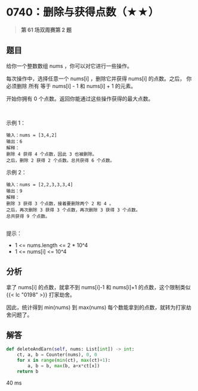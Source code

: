 # 0740：删除与获得点数（★★）



> **第 61 场双周赛第 2 题**

## 题目

给你一个整数数组 nums ，你可以对它进行一些操作。

每次操作中，选择任意一个 nums[i] ，删除它并获得 nums[i] 的点数。之后，
你必须删除 所有 等于 nums[i] - 1 和 nums[i] + 1 的元素。

开始你拥有 0 个点数。返回你能通过这些操作获得的最大点数。

 

示例 1：

    输入：nums = [3,4,2]
    输出：6
    解释：
    删除 4 获得 4 个点数，因此 3 也被删除。
    之后，删除 2 获得 2 个点数。总共获得 6 个点数。
示例 2：

    输入：nums = [2,2,3,3,3,4]
    输出：9
    解释：
    删除 3 获得 3 个点数，接着要删除两个 2 和 4 。
    之后，再次删除 3 获得 3 个点数，再次删除 3 获得 3 个点数。
    总共获得 9 个点数。
     

提示：
- 1 <= nums.length <= 2 * 10^4
- 1 <= nums[i] <= 10^4



## 分析

拿了 nums[i] 的点数，就拿不到 nums[i]-1 和 nums[i]+1 的点数，这个限制类似 {{< lc "0198" >}} 打家劫舍。

因此，统计得到 min(nums) 到 max(nums) 每个数能拿到的点数，就转为打家劫舍问题了。

## 解答

```python
def deleteAndEarn(self, nums: List[int]) -> int:
    ct, a, b = Counter(nums), 0, 0
    for x in range(min(ct), max(ct)+1):
        a, b = b, max(b, a+x*ct[x])
    return b
```
40 ms

